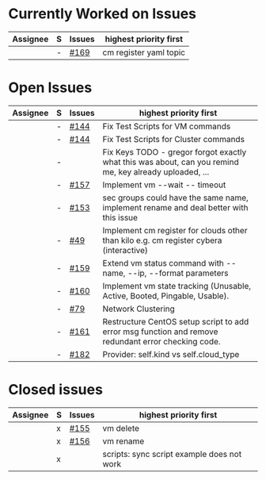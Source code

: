 Currently Worked on Issues
==========================

| Assignee  | S   | Issues                | highest priority first                                                                                     |
| --------- | --- | ------                | ---------------------------------------------------------------------------------------------------------- |
|           | -   | [#169](../../issues/169) | cm register yaml topic                                                                                     |


Open Issues
===========

| Assignee  | S   | Issues                | highest priority first                                                                                     |
| --------- | --- | ------                | ---------------------------------------------------------------------------------------------------------- |
|           | -   | [#144](../issues/144) | Fix Test Scripts for VM commands                                                                           |
|           | -   | [#144](../issues/144) | Fix Test Scripts for Cluster commands                                                                      |
|           | -   |                       | Fix Keys TODO    - gregor forgot exactly what this was about, can you remind me, key already uploaded, ... |
|           | -   | [#157](../issues/157) | Implement vm --wait -- timeout                                                                             |
|           | -   | [#153](../issues/153) | sec groups could have the same name, implement rename and deal better with this issue                      |
|           | -   | [#49 ](../issues/49)  | Implement cm register for clouds other than kilo e.g. cm register cybera (interactive)                     |
|           | -   | [#159](../issues/159) | Extend vm status command with --name, --ip, --format parameters                                            |
|           | -   | [#160](../issues/160) | Implement vm state tracking (Unusable, Active, Booted, Pingable, Usable).                                  |
|           | -   | [#79 ](../issues/79)  | Network Clustering                                                                                         |
|           | -   | [#161](../issues/161) | Restructure CentOS setup script to add error msg function and remove redundant error checking code.        |
|           | -   | [#182](../issues/182) | Provider: self.kind vs self.cloud_type                                                                     |

Closed issues
=============

| Assignee  | S   | Issues                | highest priority first                                                                                     |
| --------- | --- | ------                | ---------------------------------------------------------------------------------------------------------- |
|           | x   | [#155](../issues/155) | vm delete                                                                                                  |
|           | x   | [#156](../issues/156) | vm rename                                                                                                  |
|           | x   |                       | scripts: sync script example does not work                                                                 |

